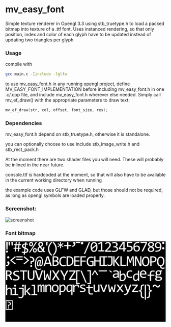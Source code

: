 # mv_easy_font

Simple texture renderer in Opengl 3.3 using stb_truetype.h to load a packed bitmap into texture of a .ttf font. Uses instanced rendering, so that only position, index and color of each glyph have to be updated instead of updating two triangles per glyph. 


### Usage
compile with 
```bash
gcc main.c -Iinclude -lglfw
```

to use mv_easy_font.h in any running opengl project, define MV_EASY_FONT_IMPLEMENTATION before including mv_easy_font.h in one .c/.cpp file, and include mv_easy_font.h wherever else needed. Simply call mv_ef_draw() with the appropriate parameters to draw text:
```C
mv_ef_draw(str, col, offset, font_size, res);
```

### Dependencies

mv_easy_font.h depend on stb_truetype.h, otherwise it is standalone. 

you can optionally choose to use include stb_image_write.h and stb_rect_pack.h

At the moment there are two shader files you will need. These will probably be inlined in the near future.

console.ttf is hardcoded at the moment, so that will also have to be available in the current working directory when running

the example code uses GLFW and GLAD, but those should not be required, as long as opengl symbols are loaded properly.

### Screenshot:
![screenshot](http://i.imgur.com/zSHHVo7.png)

### Font bitmap

![font](font.png)
